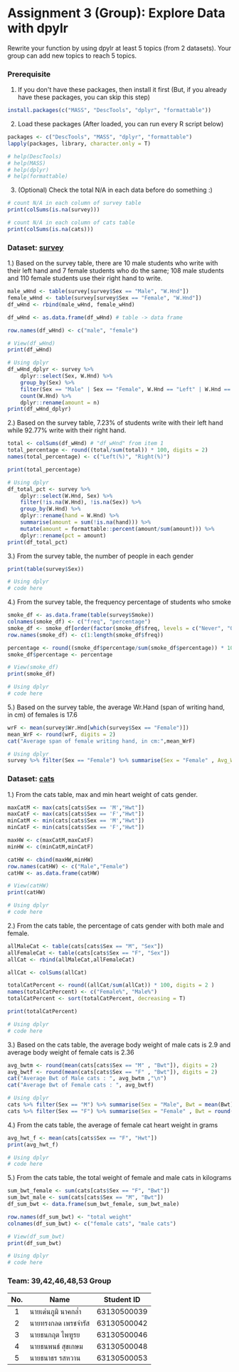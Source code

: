 # Assignment 3 (Group): Explore Data with dpylr
Rewrite your function by using dpylr at least 5 topics (from 2 datasets). Your group can add new topics to reach 5 topics.

### Prerequisite

1. If you don't have these packages, then install it first (But, if you already have these packages, you can skip this step)
```R
install.packages(c("MASS", "DescTools", "dplyr", "formattable"))
```

2. Load these packages (After loaded, you can run every R script below)
```R
packages <- c("DescTools", "MASS", "dplyr", "formattable")
lapply(packages, library, character.only = T)

# help(DescTools)
# help(MASS)
# help(dplyr)
# help(formattable)
```

3. (Optional) Check the total N/A in each data before do something :)
```R
# count N/A in each column of survey table
print(colSums(is.na(survey)))

# count N/A in each column of cats table
print(colSums(is.na(cats))) 
```

### Dataset: [survey](https://www.rdocumentation.org/packages/MASS/versions/7.3-47/topics/survey)

1.) Based on the survey table, there are 10 male students who write with their left hand and 7 female students who do the same; 108 male students and 110 female students use their right hand to write.
```R
male_wHnd <- table(survey[survey$Sex == "Male", "W.Hnd"])
female_wHnd <- table(survey[survey$Sex == "Female", "W.Hnd"])
df_wHnd <- rbind(male_wHnd, female_wHnd)

df_wHnd <- as.data.frame(df_wHnd) # table -> data frame

row.names(df_wHnd) <- c("male", "female")

# View(df_wHnd)
print(df_wHnd)

# Using dplyr
df_wHnd_dplyr <- survey %>%
    dplyr::select(Sex, W.Hnd) %>%
    group_by(Sex) %>%
    filter(Sex == "Male" | Sex == "Female", W.Hnd == "Left" | W.Hnd == "Right") %>%
    count(W.Hnd) %>%
    dplyr::rename(amount = n)
print(df_wHnd_dplyr)
```

2.) Based on the survey table, 7.23% of students write with their left hand while 92.77% write with their right hand.
```R
total <- colSums(df_wHnd) # "df_wHnd" from item 1
total_percentage <- round((total/sum(total)) * 100, digits = 2)
names(total_percentage) <- c("Left(%)", "Right(%)")

print(total_percentage)

# Using dplyr
df_total_pct <- survey %>%
    dplyr::select(W.Hnd, Sex) %>%
    filter(!is.na(W.Hnd), !is.na(Sex)) %>%
    group_by(W.Hnd) %>%
    dplyr::rename(hand = W.Hnd) %>%
    summarise(amount = sum(!is.na(hand))) %>%
    mutate(amount = formattable::percent(amount/sum(amount))) %>%
    dplyr::rename(pct = amount)
print(df_total_pct)
```

3.) From the survey table, the number of people in each gender
```R
print(table(survey$Sex))

# Using dplyr
# code here
```

4.) From the survey table, the frequency percentage of students who smoke
```R
smoke_df <- as.data.frame(table(survey$Smoke))
colnames(smoke_df) <- c("freq", "percentage")
smoke_df <- smoke_df[order(factor(smoke_df$freq, levels = c("Never", "Occas", "Regul", "Heavy"))), ]
row.names(smoke_df) <- c(1:length(smoke_df$freq))

percentage <- round((smoke_df$percentage/sum(smoke_df$percentage)) * 100, digits = 3)
smoke_df$percentage <- percentage

# View(smoke_df)
print(smoke_df)

# Using dplyr
# code here
```

5.) Based on the survey table, the average Wr.Hand (span of writing hand, in cm) of females is 17.6

```R
wrF <- mean(survey$Wr.Hnd[which(survey$Sex == "Female")])
mean_WrF <- round(wrF, digits = 2)
cat("Average span of female writing hand, in cm:",mean_WrF)

# Using dplyr
survey %>% filter(Sex == "Female") %>% summarise(Sex = "Female" , Avg_Wr.Hnd = round(mean(Wr.Hnd), digit =2))
```

### Dataset: [cats](https://www.rdocumentation.org/packages/MASS/versions/7.3-47/topics/cats)

1.) From the cats table, max and min heart weight of cats gender.
```R
maxCatM <- max(cats[cats$Sex == 'M',"Hwt"])
maxCatF <- max(cats[cats$Sex == 'F',"Hwt"])
minCatM <- min(cats[cats$Sex == 'M',"Hwt"])
minCatF <- min(cats[cats$Sex == 'F',"Hwt"])

maxHW <- c(maxCatM,maxCatF)
minHW <- c(minCatM,minCatF)

catHW <- cbind(maxHW,minHW)
row.names(catHW) <- c("Male","Female")
catHW <- as.data.frame(catHW)

# View(catHW)
print(catHW)

# Using dplyr
# code here
```

2.) From the cats table, the percentage of cats gender with both male and female.
```R
allMaleCat <- table(cats[cats$Sex == "M", "Sex"])
allFemaleCat <- table(cats[cats$Sex == "F", "Sex"])
allCat <- rbind(allMaleCat,allFemaleCat)

allCat <- colSums(allCat)

totalCatPercent <- round((allCat/sum(allCat)) * 100, digits = 2 )
names(totalCatPercent) <- c("Female%", "Male%")
totalCatPercent <- sort(totalCatPercent, decreasing = T)

print(totalCatPercent)

# Using dplyr
# code here
```

3.) Based on the cats table, the average body weight of male cats is 2.9 and average body weight of female cats is 2.36
```R
avg_bwtm <- round(mean(cats[cats$Sex == "M" , "Bwt"]), digits = 2)
avg_bwtf <- round(mean(cats[cats$Sex == "F" , "Bwt"]), digits = 2)
cat("Average Bwt of Male cats : ", avg_bwtm ,"\n")
cat("Average Bwt of Female cats : ", avg_bwtf)

# Using dplyr
cats %>% filter(Sex == "M") %>% summarise(Sex = "Male", Bwt = mean(Bwt)) 
cats %>% filter(Sex == "F") %>% summarise(Sex = "Female" , Bwt = round(mean(Bwt), digits = 2))
```

4.) From the cats table, the average of female cat heart weight in grams
```R
avg_hwt_f <- mean(cats[cats$Sex == "F", "Hwt"])
print(avg_hwt_f)

# Using dplyr
# code here
```

5.) From the cats table, the total weight of female and male cats in kilograms
```R
sum_bwt_female <- sum(cats[cats$Sex == "F", "Bwt"])
sum_bwt_male <- sum(cats[cats$Sex == "M", "Bwt"])
df_sum_bwt <- data.frame(sum_bwt_female, sum_bwt_male)

row.names(df_sum_bwt) <- "total weight"
colnames(df_sum_bwt) <- c("female cats", "male cats")

# View(df_sum_bwt)
print(df_sum_bwt)

# Using dplyr
# code here
```

### Team: 39,42,46,48,53 Group
| No. | Name              | Student ID   |
|:---:|-------------------|--------------|
|  1  | นายเด่นภูมิ นาคกล่ำ    | 63130500039  |
|  2  | นายทรงกลด เพรชจำรัส  | 63130500042  |
|  3  | นายธนกฤต ไพฑูรย     | 63130500046 |
|  4  | นายธนพนธ์ สุขเกษม     | 63130500048 |
|  5  | นายธนาธร รสหวาน     | 63130500053 |
